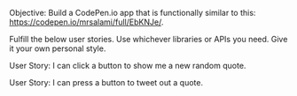 Objective: Build a CodePen.io app that is functionally similar to this: https://codepen.io/mrsalami/full/EbKNJe/.

Fulfill the below user stories. Use whichever libraries or APIs you need. Give it your own personal style.

User Story: I can click a button to show me a new random quote.

User Story: I can press a button to tweet out a quote.